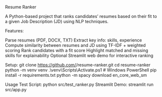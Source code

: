 Resume Ranker

  A Python-based project that ranks candidates’ resumes based on their fit to a given Job Description (JD) using NLP techniques.

Features:

  Parse resumes (PDF, DOCX, TXT)
  Extract key info: skills, experience
  Compute similarity between resumes and JD using TF-IDF + weighted scoring
  Rank candidates with a fit score
  Highlight matched and missing skills for explainability
  Optional Streamlit web demo for interactive ranking

Setup:
  git clone https://github.com/<your-username>/resume-ranker.git
  cd resume-ranker
  python -m venv venv
  .\venv\Scripts\Activate.ps1   # Windows PowerShell
  pip install -r requirements.txt
  python -m spacy download en_core_web_sm

Usage
  Test Script: python src/test_ranker.py
  Streamlit Demo: streamlit run src/app.py

